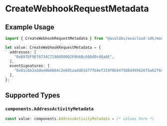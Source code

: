 # CreateWebhookRequestMetadata

## Example Usage

```typescript
import { CreateWebhookRequestMetadata } from "@avalabs/avacloud-sdk/models/components";

let value: CreateWebhookRequestMetadata = {
  addresses: [
    "0xB97EF9Ef8734C71904D8002F8b6Bc66Dd9c48a6E",
  ],
  eventSignatures: [
    "0x61cbb2a3dee0b6064c2e681aadd61677fb4ef319f0b547508d495626f5a62f64",
  ],
};
```

## Supported Types

### `components.AddressActivityMetadata`

```typescript
const value: components.AddressActivityMetadata = /* values here */
```

